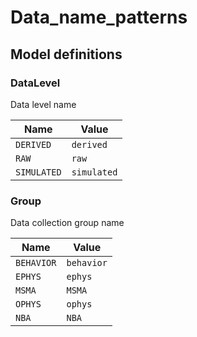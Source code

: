 # Data_name_patterns

## Model definitions

### DataLevel

Data level name

| Name | Value |
|------|-------|
| `DERIVED` | `derived` |
| `RAW` | `raw` |
| `SIMULATED` | `simulated` |


### Group

Data collection group name

| Name | Value |
|------|-------|
| `BEHAVIOR` | `behavior` |
| `EPHYS` | `ephys` |
| `MSMA` | `MSMA` |
| `OPHYS` | `ophys` |
| `NBA` | `NBA` |


